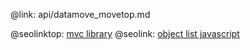 @link: api/datamove_movetop.md

@seolinktop: [mvc library](https://webix.com)
@seolink: [object list javascript](https://webix.com/widget/list/)
